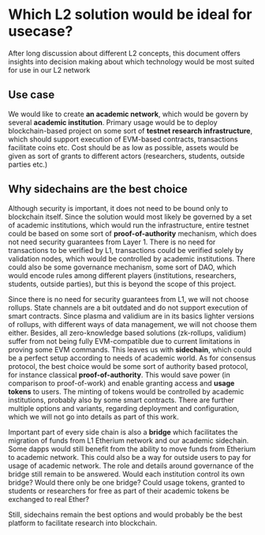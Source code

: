 # Which L2 solution would be ideal for usecase?

After long discussion about different L2 concepts, this document offers insights into decision making about which technology would be most suited for use in our L2 network

## Use case
We would like to create **an academic network**, which would be govern by several **academic institution**. Primary usage would be to deploy blockchain-based project on some sort of **testnet research infrastructure**, which should support execution of EVM-based contracts, transactions facilitate coins etc. Cost should be as low as possible, assets would be given as sort of grants to different actors (researchers, students, outside parties etc.)

## Why sidechains are the best choice
Although security is important, it does not need to be bound only to blockchain itself. Since the solution would most likely be governed by a set of academic institutions, which would run the infrastructure, entire testnet could be based on some sort of **proof-of-authority** mechanism, which does not need security guarantees from Layer 1. There is no need for transactions to be verified by L1, transactions could be verified solely by validation nodes, which would be controlled by academic institutions. There could also be some governance mechanism, some sort of DAO, which would encode rules among different players (institutions, researchers, students, outside parties), but this is beyond the scope of this project.

Since there is no need for security guarantees from L1, we will not choose rollups. State channels are a bit outdated and do not support execution of smart contracts. Since plasma and validium are in its basics lighter versions of rollups, with different ways of data management, we will not choose them either. Besides, all zero-knowledge based solutions (zk-rollups, validium) suffer from not being fully EVM-compatible due to current limitations in proving some EVM commands. This leaves us with **sidechain**, which could be a perfect setup according to needs of academic world. As for consensus protocol, the best choice would be some sort of authority based protocol, for instance classical **proof-of-authority**. This would save power (in comparison to proof-of-work) and enable granting access and **usage tokens** to users. The minting of tokens would be controlled by academic institutions, probably also by some smart contracts. There are further multiple options and variants, regarding deployment and configuration, which we will not go into details as part of this work.

Important part of every side chain is also a **bridge** which facilitates the migration of funds from L1 Etherium network and our academic sidechain. Some dapps would still benefit from the ability to move funds from Etherium to academic network. This could also be a way for outside users to pay for usage of academic network. The role and details around governance of the bridge still remain to be answered. Would each institution control its own bridge? Would there only be one bridge? Could usage tokens, granted to students or researchers for free as part of their academic tokens be exchanged to real Ether?

Still, sidechains remain the best options and would probably be the best platform to facilitate research into blockchain.


